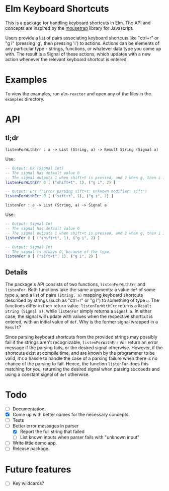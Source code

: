 # Elm Keyboard Shortcuts

This is a package for handling keyboard shortcuts in Elm. The API and concepts are inspired by the [mousetrap](https://craig.is/killing/mice) library for Javascript.

Users provide a list of pairs associating keyboard shortcuts like "ctrl+r" or "g i" (pressing 'g', then pressing 'i') to actions. Actions can be elements of any particular type - strings, functions, or whatever data type you come up with. The result is a Signal of these actions, which updates with a new action whenever the relevant keyboard shortcut is entered.

# Examples

To view the examples, run `elm-reactor` and open any of the files in the `examples` directory.

# API

## tl;dr

`listenForWithErr : a -> List (String, a) -> Result String (Signal a)`

Use:

```elm
-- Output: Ok (Signal Int)
-- The signal has default value 0
-- The signal outputs 1 when shift+t is pressed, and 2 when g, then i is pressed
listenForWithErr 0 [ ("shift+t", 1), ("g i", 2) ]

-- Output: Err ("Error parsing sift+t: Unknown modifier: sift")
listenForWithErr 0 [ ("sift+t", 1), ("g i", 2) ]
```

`listenFor : a -> List (String, a) -> Signal a`

Use:

```elm
-- Output: Signal Int
-- The signal has default value 0
-- The signal outputs 1 when shift+t is pressed, and 2 when g, then i is pressed
listenFor 0 [ ("shift+t", 1), ("g i", 2) ]

-- Output: Signal Int
-- The signal is always 0, because of the typo.
listenFor 0 [ ("sift+t", 1), ("g i", 2) ]
```

## Details

The package's API consists of two functions, `listenForWithErr` and `listenFor`. Both functions take the same arguments: a value `def` of some type `a`, and a list of pairs `(String, a)` mapping keyboard shortcuts described by strings (such as "ctrl+r" or "g i") to something of type `a`. The functions differ in their return value. `listenForWithErr` returns a `Result String (Signal a)`, while `listenFor` simply returns a `Signal a`. In either case, the signal will update with values when the respective shortcut is entered, with an initial value of `def`. Why is the former signal wrapped in a `Result`?

Since parsing keyboard shortcuts from the provided strings may possibly fail if the strings aren't recognizable, `listenForWithErr` will return an error message if the parsing fails, or the desired signal otherwise. However, if the shortcuts  exist at compile time, and are known by the programmer to be valid, it's a hassle to handle the case of a parsing failure when there is no chance of the parsing to fail. Hence, the function `listenFor` does this matching for you, returning the desired signal when parsing succeeds and using a constant signal of `def` otherwise. 

# Todo

- [ ] Documentation.
- [x] Come up with better names for the necessary concepts.
- [ ] Tests
- [ ] Better error messages in parser
  - [x] Report the full string that failed
  - [ ] List known inputs when parser fails with "unknown input"
- [ ] Write little demo app.
- [ ] Release package.

# Future features

- [ ] Key wildcards?
